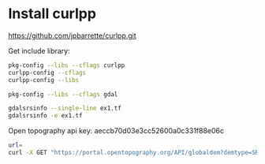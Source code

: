# Install curlpp

https://github.com/jpbarrette/curlpp.git

Get include library:

```sh
pkg-config --libs --cflags curlpp
curlpp-config --cflags
curlpp-config --libs
```

```sh
pkg-config --libs --cflags gdal
```

```sh
gdalsrsinfo --single-line ex1.tf
gdalsrsinfo -e ex1.tf
```


Open topography
api key: aeccb70d03e3cc52600a0c331f88e06c


```sh
url=
curl -X GET "https://portal.opentopography.org/API/globaldem?demtype=SRTMGL3&south=36.738884&north=38.091337&west=-120.168457&east=-118.465576&outputFormat=GTiff&API_Key=aeccb70d03e3cc52600a0c331f88e06c" -H "accept: */*"
```
